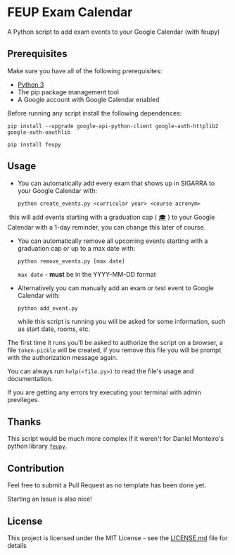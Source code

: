 # FEUP Exam Calendar

A Python script to add exam events to your Google Calendar (with feupy)



## Prerequisites

Make sure you have all of the following prerequisites:

- [Python 3]( https://www.python.org/downloads/ )
- The pip package management tool
- A Google account with Google Calendar enabled



Before running any script install the following dependences:

`pip install --upgrade google-api-python-client google-auth-httplib2 google-auth-oauthlib`

`pip install feupy`



## Usage

- You can automatically add every exam that shows up in SIGARRA to your Google Calendar with:

  `python create_events.py <curricular year> <course acronym>`

​	this will add events starting with a graduation cap ( [🎓](https://emojipedia.org/graduation-cap/) ) to your Google Calendar with a 1-day reminder, you can change this later of course.



- You can automatically remove all upcoming events starting with a graduation cap or up to a max date with:

  `python remove_events.py [max date]`

  `max date` - **must** be in the YYYY-MM-DD format 

  

- Alternatively you can manually add an exam or test event to Google Calendar with:

  `python add_event.py`

  while this script is running you will be asked for some information, such as start date, rooms, etc. 



The first time it runs you'll be asked to authorize the script on a browser, a file `token-pickle` will be created, if you remove this file you will be prompt with the authorization message again.

You can always run `help(<file.py>)` to read the file's usage and documentation.

If you are getting any errors try executing your terminal with admin previleges.



## Thanks

This script would be much more complex if it weren't for Daniel Monteiro's python library [`feupy`]( https://pypi.org/project/feupy/ ).



## Contribution

Feel free to submit a Pull Request as no template has been done yet.

Starting an Issue is also nice!

## License

This project is licensed under the MIT License - see the [LICENSE.md](LICENSE.md) file for details
